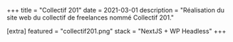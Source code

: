 +++
title = "Collectif 201"
date = 2021-03-01
description = "Réalisation du site web du collectif de freelances nommé Collectif 201."

[extra]
featured = "collectif201.png"
stack = "NextJS + WP Headless"
+++
